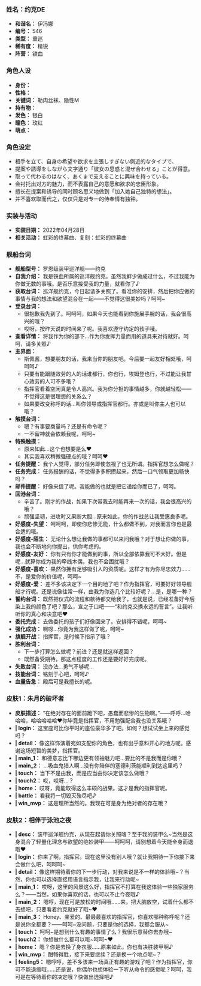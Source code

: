 ### 姓名：约克DE
* **和谐名：** 伊冯娜
* **编号：** 546
* **类型：** 重巡
* **稀有度：** 精锐
* **阵营：** 铁血


### 角色人设
* **身份：** 
* **性格：** 
* **关键词：** 勒肉丝袜、隐性M
* **持有物：** 
* **发色：** 银白
* **瞳色：** 玫红
* **萌点：** 


### 角色设定
* 相手を立て、自身の希望や欲求を主張しすぎない側近的なタイプで、
* 提案や誘導をしながら文字通り「彼女の思惑と混ぜ合わせる」ことが得意。
* 取って代わるのはなく、あくまで支えることに興味を持っている。
* 会衬托出对方的魅力，而不表露自己的意愿和欲求的忠臣形象。
* 擅长在提案和诱导的同时顾名思义地做到「加入她自己独特的想法」。
* 并不喜欢取而代之，仅仅只是对专一的侍奉情有独钟。


### 实装与活动
* **实装日期：** 2022年04月28日
* **相关活动：** 虹彩的终幕曲、复刻：虹彩的终幕曲


### 舰船台词
* **舰船型号：** 罗恩级装甲巡洋舰——约克
* **自我介绍：** 我是铁血所属的巡洋舰约克。虽然我鲜少做成过什么，不过我能为你做无数的事哦。是否乐意接受我的力量，就看你了♪
* **获取台词：** 巡洋舰约克，今日起请多关照了。看准你的安排，然后把你应做的事情与我的想法和欲望混合在一起——不觉得这很美妙吗？呵呵~
* **登录台词：**
  * 很抱歉我先到了。呵呵呵，如果今天也能看到你施展手腕的话，我会很高兴的哦？
  * 哎呀，按昨天说的时间来了呢。我喜欢遵守约定的孩子哦。
* **查看详情：** 将我作为你的部下…作为你发挥力量而用的道具来对待就好。呵呵，请多关照♪
* **主界面：**
  * 斯佩酱，想要朋友的话，我来当你的朋友吧。今后要一起友好相处哦，呵呵呵♪
  * 只要有能跟随效劳的人的话谁都行，你也行，埃姆登也行，不过能让我甘心效劳的人可不多哦？
  * 指挥官看着空闲真是令人高兴。我为你分担的事情越多，你就越轻松——不觉得这是很理想的关系么？
  * 如果要改变称呼的话…叫你领导或指挥官都行。亦或是叫你主人也可以哦？
* **触摸台词：**
  * 嗯？有事要商量吗？还是有命令呢？
  * 一不留神就会依赖我呢，呵呵~
* **特殊触摸：**
  * 原来如此…这个也想要是么♥
  * 其实我喜欢稍微强硬点的哦？呵呵♥
* **任务提醒：** 我个人觉得，部分任务即使忽视了也无所谓。指挥官想怎么做呢？
* **任务完成：** 任务报酬的话，不觉得多多积攒起来，然后一口气领取更加畅快吗？
* **邮件提醒：** 好像来信了呢。我能做的也就是把它递给你而已了，呵呵。
* **回港台词：**
  * 辛苦了。刚才的作战，如果下次带我去时能再来一次的话，我会很高兴的哦？
  * 顽强坚韧，进攻时又果断大胆…原来如此，你的作战总让我受惠良多呢。
* **好感度-失望：** 呵呵呵，即使你悲惨无能，什么都做不到，对我而言你也是最合适的哦。
* **好感度-陌生：** 无论什么想让我做的事都可以来问我哦？对于想让你做的事，我也会不断地向你提出，供你考虑的。
* **好感度-友好：** 你有只有你才能做到的事，所以全部依靠我可不大好。但是呢…就算你成为我的牵线木偶，我也不会困扰哦？
* **好感度-喜欢：** 果然你拥有足够吸引人的资质呢。这样才有为你尽忠效力……不，是爱你的价值呢，呵呵~
* **好感度-爱：** 差不多该决定下一个目的地了吧？作为指挥官，可要好好领导舰船才行呢。还是说像往常一样，由我为你选几个比较好呢？…是，是哪一种？
* **誓约台词：** 既然把仪式的流程和款待都交给我了，也就是说，已经准备好今后染上我的颜色了吧？那么，宣之于口吧——“和约克交换永远的誓言”。让我听听你的真心和决意吧♥
* **委托完成：** 去做委托的孩子们好像回来了。安排得不错呢，呵呵~
* **强化成功：** 啊呀…你竟为我这样做了呢，呵呵~
* **旗舰开战：** 指挥官，是时候下指示了哦？
* **胜利台词：**
  * 下一步打算怎么做呢？前进？还是就这样返回？
  * 既然备受期待，那这点程度的工作还是要好好完成呢。
* **失败台词：** 没办法…勇气不够呢…
* **技能台词：** 铭刻于心吧，呵呵♪
* **血量告急：** 殿后可是我擅长的呢。


### 皮肤1：朱月的破坏者
* **皮肤描述：** “在绝对存在的面前跪下吧，愚蠢而悲惨的生物啊。”——呼呼…哈哈哈，哈哈哈哈哈♥你毕竟是指挥官，不用勉强配合我也没关系哦？
* **| login：** 这宝座可比你平时的座位豪华多了吧。如何？想试试坐上来的感觉吗？
* **| detail：** 像这样饰演着宛如支配你的角色，也有出乎意料开心的地方呢。感谢这场短暂的美梦，指挥官。
* **| main_1：** 和德意志比下哪边更有领袖魅力吧…要比的不是我而是你哦？
* **| main_2：** …吸血鬼猎人啊…没有你陪伴的塞德利茨能顺利到达这里吗？
* **| touch：** 当下不是由我，而是应当由你决定该怎么做哦？
* **| touch2：** 哎，哎呀…？
* **| home：** 哎呀，竟能取得这么丰硕的战果。这才是我的指挥官呢。
* **| battle：** 看我将一切毁灭殆尽吧♪
* **| win_mvp：** 这是理所当然的。我现在可是身为绝对者的存在哦？


### 皮肤2：相伴于泳池之夜
* **| desc：** 装甲巡洋舰约克，从现在起请你关照咯？至于我的装甲么~当然是这身混合了轻量化理念与欲望的绝妙装甲——呵呵呵，请别想着今天能全身而退哦♥
* **| login：** 你来了啊，指挥官。现在这里没有别人哦？就让我期待一下你接下来会做什么吧，呵呵呵~
* **| detail：** 像这样期待着你的下一步行动，对我来说是不一样的体验哦~？当然，你也可以选择直接用语言指示我，让我来行动呢~
* **| main_1：** 哎呀，这里的风景这么好，指挥官不打算在我这体验一些独家服务么？——当然，如果你喜欢的话，也可以不止今夜哦♪
* **| main_2：** 嗯哼，现在可是放松的时间哦……来，把大脑放空，试着什么都不去想吧，只要看着约克就好了哦~♥
* **| main_3：** Honey、亲爱的、最最最喜欢的指挥官，你喜欢哪种称呼呢？还是说你全都要？——呵呵~没问题，只要是你的选择，我都会服从~
* **| touch：** 呵呵~是想到什么有趣的事情了么？我很乐意替你去办哦~
* **| touch2：** 你想做什么都可以哦~呵呵~♥
* **| home：** 嗯？你是去换了身衣服……原来如此，你也有决胜装甲啊♪
* **| win_mvp：** 酣畅得胜，接下来要继续？还是换一个地点呢~？
* **| feeling5：** 嗯哼哼，差不多该来一场真正有趣的游戏了吧？作为指挥官，你可不能退缩哦……还是说，你偶尔也想体验一下听从命令的感觉呢？呵呵，我可是在等待着你的决定哦？快做出选择吧♪
